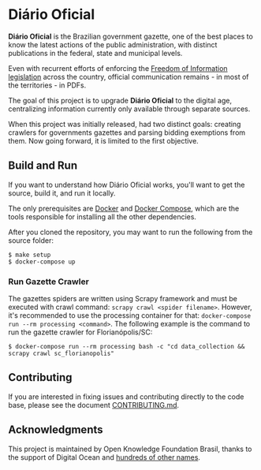 # Diário Oficial

**Diário Oficial** is the Brazilian government gazette, one of the best places to know the latest actions of the public administration, with distinct publications in the federal, state and municipal levels.

Even with recurrent efforts of enforcing the [Freedom of Information legislation](http://www.acessoainformacao.gov.br/assuntos/conheca-seu-direito/principais-aspectos/principais-aspectos) across the country, official communication remains - in most of the territories - in PDFs.

The goal of this project is to upgrade **Diário Oficial** to the digital age, centralizing information currently only available through separate sources.

When this project was initially released, had two distinct goals: creating crawlers for governments gazettes and parsing bidding exemptions from them. Now going forward, it is limited to the first objective.

## Build and Run

If you want to understand how Diário Oficial works, you'll want to get the source, build it, and run it locally.

The only prerequisites are [Docker](https://www.docker.com) and [Docker Compose](https://docs.docker.com/compose/overview/), which are the tools responsible for installing all the other dependencies.

After you cloned the repository, you may want to run the following from the source folder:

```console
$ make setup
$ docker-compose up
```

### Run Gazette Crawler

The gazettes spiders are written using Scrapy framework and must be executed with crawl command: `scrapy crawl <spider filename>`.
However, it's recommended to use the processing container for that: `docker-compose run --rm processing <command>`.
The following example is the command to run the gazette crawler for Florianópolis/SC:

```console
$ docker-compose run --rm processing bash -c "cd data_collection && scrapy crawl sc_florianopolis"
```

## Contributing

If you are interested in fixing issues and contributing directly to the code base, please see the document [CONTRIBUTING.md](CONTRIBUTING.md).

## Acknowledgments

This project is maintained by Open Knowledge Foundation Brasil, thanks to the support of Digital Ocean and [hundreds of other names](https://serenata.ai/en/about/).
